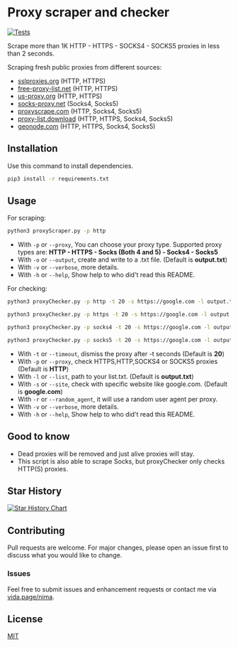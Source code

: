 # Proxy scraper and checker

[![Tests](https://github.com/iw4p/proxy-scraper/actions/workflows/tests.yml/badge.svg)](https://github.com/iw4p/proxy-scraper/actions/workflows/tests.yml)

Scrape more than 1K HTTP - HTTPS - SOCKS4 - SOCKS5 proxies in less than 2 seconds.

Scraping fresh public proxies from different sources:

- [sslproxies.org](http://sslproxies.org) (HTTP, HTTPS)
- [free-proxy-list.net](http://free-proxy-list.net) (HTTP, HTTPS)
- [us-proxy.org](http://us-proxy.org) (HTTP, HTTPS)
- [socks-proxy.net](http://socks-proxy.net) (Socks4, Socks5)
- [proxyscrape.com](https://proxyscrape.com) (HTTP, Socks4, Socks5)
- [proxy-list.download](https://www.proxy-list.download) (HTTP, HTTPS, Socks4, Socks5)
- [geonode.com](https://geonode.com) (HTTP, HTTPS, Socks4, Socks5)

## Installation

Use this command to install dependencies.

```bash
pip3 install -r requirements.txt
```

## Usage

For scraping:

```bash
python3 proxyScraper.py -p http
```

- With `-p` or `--proxy`, You can choose your proxy type. Supported proxy types are: **HTTP - HTTPS - Socks (Both 4 and 5) - Socks4 - Socks5**
- With `-o` or `--output`, create and write to a .txt file. (Default is **output.txt**)
- With `-v` or `--verbose`, more details.
- With `-h` or `--help`, Show help to who did't read this README.

For checking:

```bash
python3 proxyChecker.py -p http -t 20 -s https://google.com -l output.txt

python3 proxyChecker.py -p https -t 20 -s https://google.com -l output.txt

python3 proxyChecker.py -p socks4 -t 20 -s https://google.com -l output.txt

python3 proxyChecker.py -p socks5 -t 20 -s https://google.com -l output.txt
```

- With `-t` or `--timeout`, dismiss the proxy after -t seconds (Default is **20**)
- With `-p` or `--proxy`, check HTTPS,HTTP,SOCKS4 or SOCKS5 proxies (Default is **HTTP**)
- With `-l` or `--list`, path to your list.txt. (Default is **output.txt**)
- With `-s` or `--site`, check with specific website like google.com. (Default is **google.com**)
- With `-r` or `--random_agent`, it will use a random user agent per proxy.
- With `-v` or `--verbose`, more details.
- With `-h` or `--help`, Show help to who did't read this README.

## Good to know

- Dead proxies will be removed and just alive proxies will stay.
- This script is also able to scrape Socks, but proxyChecker only checks HTTP(S) proxies.

## Star History

[![Star History Chart](https://api.star-history.com/svg?repos=iw4p/proxy-scraper&type=Date)](https://star-history.com/#iw4p/proxy-scraper&Date)

## Contributing

Pull requests are welcome. For major changes, please open an issue first to discuss what you would like to change.

### Issues

Feel free to submit issues and enhancement requests or contact me via [vida.page/nima](https://vida.page/nima).

## License

[MIT](https://choosealicense.com/licenses/mit/)
